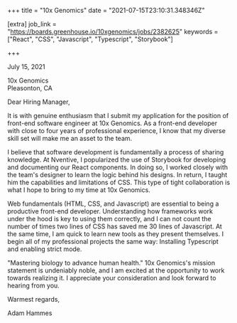 +++
title = "10x Genomics"
date = "2021-07-15T23:10:31.348346Z"

[extra]
job_link = "https://boards.greenhouse.io/10xgenomics/jobs/2382625"
keywords = ["React", "CSS", "Javascript", "Typescript", "Storybook"]

+++

<!--
    * React
    * CSS
    * Javascript (ES6)
    * Typescript
    * Storybook
-->

July 15, 2021

10x Genomics
<br>
Pleasonton, CA

Dear Hiring Manager,

It is with genuine enthusiasm that I submit my application for the position of front-end software engineer at 10x Genomics.
As a front-end developer with close to four years of professional experience, I know that my diverse skill set will make me an asset to the team.

I believe that software development is fundamentally a process of sharing knowledge.
At Nventive, I popularized the use of Storybook for developing and documenting our React components.
In doing so, I worked closely with the team's designer to learn the logic behind his designs.
In return, I taught him the capabilities and limitations of CSS.
This type of tight collaboration is what I hope to bring to my time at 10x Genomics.

Web fundamentals (HTML, CSS, and Javascript) are essential to being a productive front-end developer.
Understanding how frameworks work under the hood is key to using them correctly, and I can not count the number of times two lines of CSS has saved me 30 lines of Javascript.
At the same time, I am quick to learn new tools as they present themselves.
I begin all of my professional projects the same way: Installing Typescript and enabling strict mode.

"Mastering biology to advance human health."
10x Genomics's mission statement is undeniably noble, and I am excited at the opportunity to work towards realizing it.
I appreciate your consideration and look forward to hearing from you.

Warmest regards,

Adam Hammes

